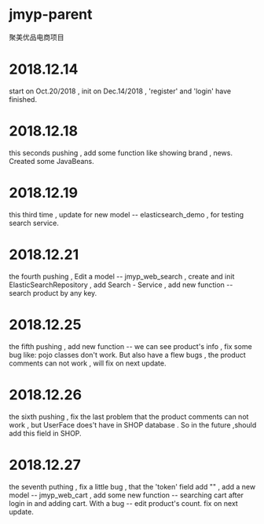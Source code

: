 # jmyp-parent
聚美优品电商项目

# 2018.12.14 #
start on Oct.20/2018 ,  init on Dec.14/2018 , 'register' and 'login' have finished.

# 2018.12.18 #
this seconds pushing , add some function like showing brand , news. Created some JavaBeans.

# 2018.12.19 #
this third time , update for new model -- elasticsearch_demo , for testing search service.

# 2018.12.21 #
the fourth pushing , Edit a model -- jmyp_web_search , create and init ElasticSearchRepository ,
add Search - Service , add new function -- search product by any key.

# 2018.12.25 #
the fifth pushing , add new function -- we can see product's info , fix some bug like: pojo classes
don't work. But also have a flew bugs , the product comments can not work , will fix on next update.

# 2018.12.26 #
the sixth pushing , fix the last problem that the product comments can not work , but UserFace does't
have in SHOP database . So in the future ,should add this field in SHOP.

 # 2018.12.27 #
 the seventh puthing , fix a little bug , that the 'token' field add "" , add a new model -- jmyp_web_cart ,
 add some new function -- searching cart after login in and adding cart. With a bug -- edit product's count.
 fix on next update.